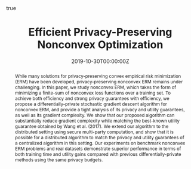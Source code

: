 ---
title: "Efficient Privacy-Preserving Nonconvex Optimization"
authors:
- Lingxiao Wang
- admin
- David Evans
- Quanquan Gu

date: "2019-10-30T00:00:00Z"
doi: ""

math: true

# Schedule page publish date (NOT publication's date).
publishDate: "2020-07-11T00:00:00Z"

# Publication type.
# Legend: 0 = Uncategorized; 1 = Conference paper; 2 = Journal article;
# 3 = Preprint / Working Paper; 4 = Report; 5 = Book; 6 = Book section;
# 7 = Thesis; 8 = Patent
publication_types: ["3"]

# Publication name and optional abbreviated publication name.
publication: In arXiv
publication_short: ""

abstract: While many solutions for privacy-preserving convex empirical risk minimization (ERM) have been developed, privacy-preserving nonconvex ERM remains under challenging. In this paper, we study nonconvex ERM, which takes the form of minimizing a finite-sum of nonconvex loss functions over a training set. To achieve both efficiency and strong privacy guarantees with efficiency, we propose a differentially-private stochastic gradient descent algorithm for nonconvex ERM, and provide a tight analysis of its privacy and utility guarantees, as well as its gradient complexity. We show that our proposed algorithm can substantially reduce gradient complexity while matching the best-known utility guarantee obtained by Wang et al. (2017). We extend our algorithm to the distributed setting using secure multi-party computation, and show that it is possible for a distributed algorithm to match the privacy and utility guarantees of a centralized algorithm in this setting. Our experiments on benchmark nonconvex ERM problems and real datasets demonstrate superior performance in terms of both training time and utility gains compared with previous differentially-private methods using the same privacy budgets.

# Summary. An optional shortened abstract.
summary: We propose differentially private algorithm for non-convex empirical risk minimization with reduced gradient complexity.

tags:
- Machine Learning
- Differential Privacy
- Multi-Party Computation

featured: true

url_pdf: https://arxiv.org/pdf/1910.13659.pdf
url_code: ''
url_dataset: ''
url_poster: ''
url_project: ''
url_slides: ''
url_source: ''
url_video: ''

# Featured image
# To use, add an image named `featured.jpg/png` to your page's folder. 
image:
  caption: 'Image credit: [**Unsplash**](https://unsplash.com/photos/pLCdAaMFLTE)'
  focal_point: ""
  preview_only: false

# Associated Projects (optional).
#   Associate this publication with one or more of your projects.
#   Simply enter your project's folder or file name without extension.
#   E.g. `internal-project` references `content/project/internal-project/index.md`.
#   Otherwise, set `projects: []`.
projects:
- ppml

# Slides (optional).
#   Associate this publication with Markdown slides.
#   Simply enter your slide deck's filename without extension.
#   E.g. `slides: "example"` references `content/slides/example/index.md`.
#   Otherwise, set `slides: ""`.
slides: ""
---